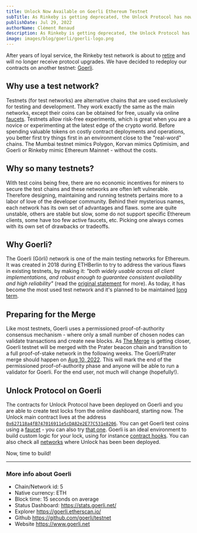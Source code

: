 ```yaml
---
title: Unlock Now Available on Goerli Ethereum Testnet
subTitle: As Rinkeby is getting deprecated, the Unlock Protocol has now been deployed on the Goerli Ethereum Testnet for novice and developers to experiment
publishDate: Jul 29, 2022
authorName: Clément Renaud
description: As Rinkeby is getting deprecated, the Unlock Protocol has now been deployed on the Goerli Ethereum Testnet for novice and developers to experiment.
image: images/blog/goerli/goerli-logo.png
---
```


After years of loyal service, the Rinkeby test network is about to [retire](https://x.com/peter_szilagyi/status/1526065746165567488?s=20&t=DWU3cGfm2GNgCQlIyPIjMQ) and will no longer receive protocol upgrades. We have decided to redeploy our contracts on another testnet: [Goerli](https://goerli.net/).

## Why use a test network?

Testnets (for test networks) are alternative chains that are used exclusively for testing and development. They work exactly the same as the main networks, except their coins can be obtained for free, usually via online [faucets](https://goerli-faucet.mudit.blog/). Testnets allow risk-free experiments, which is great when you are a novice or experimenting at the latest edge of the crypto world. Before spending valuable tokens on costly contract deployments and operations, you better first try things first in an environment close to the "real-word" chains. The Mumbai testnet mimics Polygon, Korvan mimics Optimisim, and Goerli or Rinkeby mimic Ethereum Mainnet - without the costs.

## Why so many testnets?

With test coins being free, there are no economic incentives for miners to secure the test chains and these networks are often left vulnerable. Therefore designing, maintaining and running testnets pertains more to a labor of love of the developer community. Behind their mysterious names, each network has its own set of advantages and flaws. some are quite unstable, others are stable but slow, some do not support specific Ethereum clients, some have too few active faucets, etc. Picking one always comes with its own set of drawbacks or tradeoffs.

## Why Goerli?

The Goerli (Görli) network is one of the main testing networks for Ethereum. It was created in 2018 during ETHBerlin to try to address the various flaws in existing testnets, by making it: _"both widely usable across all client implementations, and robust enough to guarantee consistent availability and high reliability"_ (read the [original statement](https://dev.to/5chdn/the-grli-testnet-proposal---a-call-for-participation-58pf) for more). As today, it has become the most used test network and it's planned to be maintained [long term](https://ethereum.org/en/developers/docs/networks/).

## Preparing for the Merge

Like most testnets, Goerli uses a permissioned proof-of-authority consensus mechanism - where only a small number of chosen nodes can validate transactions and create new blocks. As [The Merge](https://ethereum.org/en/upgrades/merge/) is getting closer, Goerli testnet will be merged with the Prater beacon chain and transition to a full proof-of-stake network in the following weeks. The Goerli/Prater merge should happen on [Aug 10, 2022](https://etherworld.co/2022/07/16/goerli-and-prater-testnet-merge/). This will mark the end of the permissioned proof-of-authority phase and anyone will be able to run a validator for Goerli. For the end user, not much will change (hopefully!).

## Unlock Protocol on Goerli

The contracts for Unlock Protocol have been deployed on Goerli and you are able to create test locks from the online dashboard, starting now. The Unlock main contract lives at the address [`0x627118a4fB747016911e5cDA82e2E77C531e8206`](https://goerli.etherscan.io/address/0x627118a4fb747016911e5cda82e2e77c531e8206). You can get Goerli test coins using a [faucet](https://fauceth.komputing.org/?chain=5) - you can also try [that one](https://goerlifaucet.com/). Goerli is an ideal environment to build custom logic for your lock, using for instance [contract hooks](https://docs.unlock-protocol.com/core-protocol/public-lock/hooks#register-a-hook). You can also check all [networks](https://docs.unlock-protocol.com/core-protocol/unlock/networks/) where Unlock has been been deployed.

Now, time to build!

---

### More info about Goerli

- Chain/Network id: 5
- Native currency: ETH
- Block time: 15 seconds on average
- Status Dashboard: https://stats.goerli.net/
- Explorer https://goerli.etherscan.io/
- Github https://github.com/goerli/testnet
- Website https://www.goerli.net
